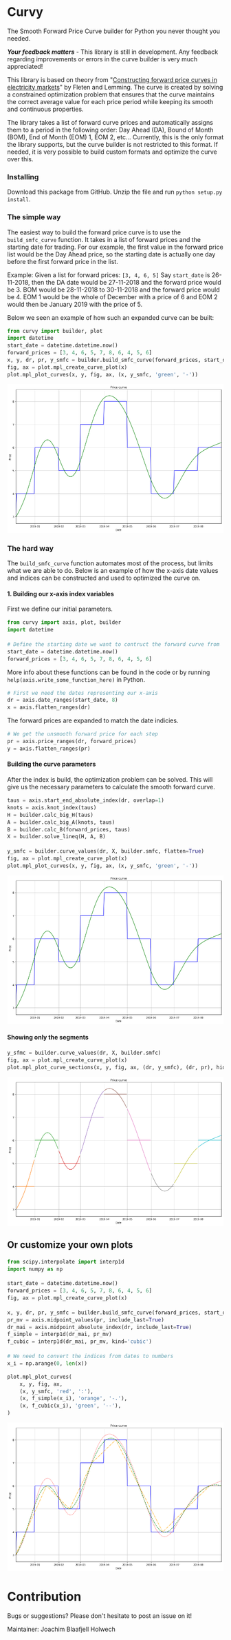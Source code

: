 # Curvy
The Smooth Forward Price Curve builder for Python you never thought you needed.

**_Your feedback matters_** - This library is still in development. Any feedback regarding improvements or errors in the curve builder is very much appreciated! 

This library is based on theory from "[Constructing forward price curves in electricity
markets](http://citeseerx.ist.psu.edu/viewdoc/download?doi=10.1.1.470.8485&rep=rep1&type=pdf)" by Fleten and Lemming. The curve is created by solving a constrained optimization problem that ensures that the curve maintains the correct average value for each price period while keeping its smooth and continuous properties.

The library takes a list of forward curve prices and automatically assigns them to a period in the following order: Day Ahead (DA), Bound of Month (BOM), End of Month (EOM) 1, EOM 2, etc... Currently, this is the only format the library supports, but the curve builder is not restricted to this format. If needed, it is very possible to build custom formats and optimize the curve over this.

### Installing

Download this package from GitHub. Unzip the file and run `python setup.py install`.

### The simple way
The easiest way to build the forward price curve is to use the `build_smfc_curve` function. It takes in a list of forward prices and the starting date for trading. For our example, the first value in the forward price list would be the Day Ahead price, so the starting date is actually one day before the first forward price in the list.

Example: 
Given a list for forward prices: `[3, 4, 6, 5]`
Say `start_date` is 26-11-2018, then the DA date would be 27-11-2018 and the forward price would be 3. BOM would be 28-11-2018 to 30-11-2018 and the forward price would be 4. EOM 1 would be the whole of December with a price of 6 and EOM 2 would then be January 2019 with the price of 5.

Below we seen an example of how such an expanded curve can be built:

```python
from curvy import builder, plot
import datetime
start_date = datetime.datetime.now()
forward_prices = [3, 4, 6, 5, 7, 8, 6, 4, 5, 6]
x, y, dr, pr, y_smfc = builder.build_smfc_curve(forward_prices, start_date)
fig, ax = plot.mpl_create_curve_plot(x)
plot.mpl_plot_curves(x, y, fig, ax, (x, y_smfc, 'green', '-'))
```


![png](images/output_1_0.png)

### The hard way
The `build_smfc_curve` function automates most of the process, but limits what we are able to do. Below is an example of how the x-axis date values and indices can be constructed and used to optimized the curve on.

#### 1. Building our x-axis index variables
First we define our initial parameters.

```python
from curvy import axis, plot, builder
import datetime

# Define the starting date we want to contruct the forward curve from
start_date = datetime.datetime.now()
forward_prices = [3, 4, 6, 5, 7, 8, 6, 4, 5, 6]
```

More info about these functions can be found in the code or by running `help(axis.write_some_function_here)` in Python.

```python
# First we need the dates representing our x-axis
dr = axis.date_ranges(start_date, 8)
x = axis.flatten_ranges(dr)
```

The forward prices are expanded to match the date indicies.

```python
# We get the unsmooth forward price for each step
pr = axis.price_ranges(dr, forward_prices)
y = axis.flatten_ranges(pr)
```

#### Building the curve parameters
After the index is build, the optimization problem can be solved. This will give us the necessary parameters to calculate the smooth forward curve.

```python
taus = axis.start_end_absolute_index(dr, overlap=1)
knots = axis.knot_index(taus)
H = builder.calc_big_H(taus)
A = builder.calc_big_A(knots, taus)
B = builder.calc_B(forward_prices, taus)
X = builder.solve_lineq(H, A, B)

y_smfc = builder.curve_values(dr, X, builder.smfc, flatten=True)
fig, ax = plot.mpl_create_curve_plot(x)
plot.mpl_plot_curves(x, y, fig, ax, (x, y_smfc, 'green', '-'))
```


![png](images/output_7_0.png)


#### Showing only the segments


```python
y_sfmc = builder.curve_values(dr, X, builder.smfc)
fig, ax = plot.mpl_create_curve_plot(x)
plot.mpl_plot_curve_sections(x, y, fig, ax, (dr, y_smfc), (dr, pr), hide_price=True)
```


![png](images/output_9_0.png)


## Or customize your own plots


```python
from scipy.interpolate import interp1d
import numpy as np

start_date = datetime.datetime.now()
forward_prices = [3, 4, 6, 5, 7, 8, 6, 4, 5, 6]
fig, ax = plot.mpl_create_curve_plot(x)

x, y, dr, pr, y_smfc = builder.build_smfc_curve(forward_prices, start_date)
pr_mv = axis.midpoint_values(pr, include_last=True)
dr_mai = axis.midpoint_absolute_index(dr, include_last=True)
f_simple = interp1d(dr_mai, pr_mv)
f_cubic = interp1d(dr_mai, pr_mv, kind='cubic')

# We need to convert the indices from dates to numbers
x_i = np.arange(0, len(x))
```


```python
plot.mpl_plot_curves(
    x, y, fig, ax,
    (x, y_smfc, 'red', ':'),
    (x, f_simple(x_i), 'orange', '-.'),
    (x, f_cubic(x_i), 'green', '--'),
)
```


![png](images/output_12_0.png)

# Contribution
Bugs or suggestions? Please don't hesitate to post an issue on it!

Maintainer: Joachim Blaafjell Holwech
